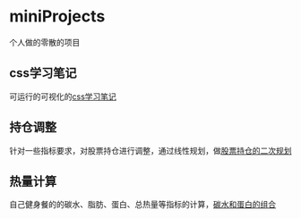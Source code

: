 # miniProjects
个人做的零散的项目
## css学习笔记
可运行的可视化的[css学习笔记](https://github.com/wangzihan11/miniProjects/tree/main/Css%20Learning%20Note)
## 持仓调整
针对一些指标要求，对股票持仓进行调整，通过线性规划，做[股票持仓的二次规划](https://github.com/wangzihan11/miniProjects/tree/main/%E6%8C%81%E4%BB%93%E8%B0%83%E6%95%B4-%E4%BA%8C%E6%AC%A1%E8%A7%84%E5%88%92)
## 热量计算
自己健身餐的的碳水、脂肪、蛋白、总热量等指标的计算，[碳水和蛋白的组合](https://github.com/wangzihan11/miniProjects/tree/main/%E7%83%AD%E9%87%8F%E8%AE%A1%E7%AE%97)
